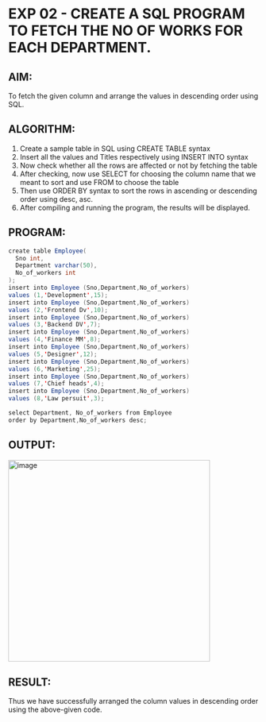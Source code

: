 # EXP 02 - CREATE A SQL PROGRAM TO FETCH THE NO OF WORKS FOR EACH DEPARTMENT.

## AIM:

 To fetch the given column and arrange the values in descending order using SQL.
 
## ALGORITHM:

1) Create a sample table in SQL using CREATE TABLE syntax
2) Insert all the values and Titles respectively using INSERT INTO syntax
3) Now check whether all the rows are affected or not by fetching the table
4) After checking, now use SELECT for choosing the column name that we meant to sort and use FROM to choose the table
5) Then use ORDER BY syntax to sort the rows in ascending or descending order using desc, asc.
6) After compiling and running the program, the results will be displayed.

## PROGRAM:

```java
create table Employee(
  Sno int,
  Department varchar(50),
  No_of_workers int
);
insert into Employee (Sno,Department,No_of_workers)
values (1,'Development',15);
insert into Employee (Sno,Department,No_of_workers)
values (2,'Frontend Dv',10);
insert into Employee (Sno,Department,No_of_workers)
values (3,'Backend DV',7);
insert into Employee (Sno,Department,No_of_workers)
values (4,'Finance MM',8);
insert into Employee (Sno,Department,No_of_workers)
values (5,'Designer',12);
insert into Employee (Sno,Department,No_of_workers)
values (6,'Marketing',25);
insert into Employee (Sno,Department,No_of_workers)
values (7,'Chief heads',4);
insert into Employee (Sno,Department,No_of_workers)
values (8,'Law persuit',3);

select Department, No_of_workers from Employee
order by Department,No_of_workers desc;

```
## OUTPUT:

<img width="406" alt="image" src="https://github.com/Monisha-11/EXP-02---NO_OF_WORKERS-IN-DEPT/assets/93427240/43ca7519-cf11-4740-90ea-9f4e90f83cc9">


## RESULT:
Thus we have successfully arranged the column values in descending order using the above-given code.
